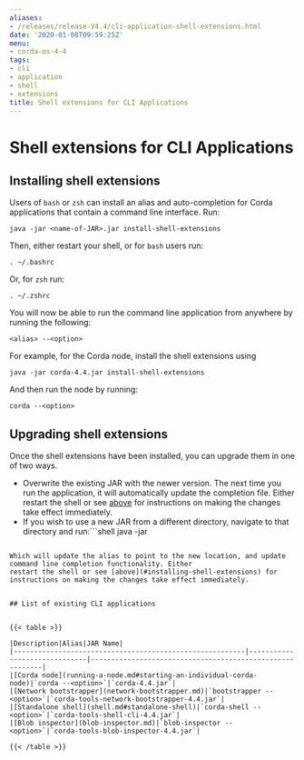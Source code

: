 ```yaml
---
aliases:
- /releases/release-V4.4/cli-application-shell-extensions.html
date: '2020-01-08T09:59:25Z'
menu:
- corda-os-4-4
tags:
- cli
- application
- shell
- extensions
title: Shell extensions for CLI Applications
---
```



# Shell extensions for CLI Applications



## Installing shell extensions

Users of `bash` or `zsh` can install an alias and auto-completion for Corda applications that contain a command line interface. Run:

```shell
java -jar <name-of-JAR>.jar install-shell-extensions
```

Then, either restart your shell, or for `bash` users run:

```shell
. ~/.bashrc
```

Or, for `zsh` run:

```shell
. ~/.zshrc
```

You will now be able to run the command line application from anywhere by running the following:

```shell
<alias> --<option>
```

For example, for the Corda node, install the shell extensions using

```shell
java -jar corda-4.4.jar install-shell-extensions
```

And then run the node by running:

```shell
corda --<option>
```


## Upgrading shell extensions

Once the shell extensions have been installed, you can upgrade them in one of two ways.


* Overwrite the existing JAR with the newer version. The next time you run the application, it will automatically update
the completion file. Either restart the shell or see [above](#installing-shell-extensions) for instructions
on making the changes take effect immediately.
* If you wish to use a new JAR from a different directory, navigate to that directory and run:```shell
java -jar <name-of-JAR>
```

Which will update the alias to point to the new location, and update command line completion functionality. Either
restart the shell or see [above](#installing-shell-extensions) for instructions on making the changes take effect immediately.


## List of existing CLI applications


{{< table >}}

|Description|Alias|JAR Name|
|---------------------------------------------------------|------------------------------|----------------------------------------------------------|
|[Corda node](running-a-node.md#starting-an-individual-corda-node)|`corda --<option>`|`corda-4.4.jar`|
|[Network bootstrapper](network-bootstrapper.md)|`bootstrapper --<option>`|`corda-tools-network-bootstrapper-4.4.jar`|
|[Standalone shell](shell.md#standalone-shell)|`corda-shell --<option>`|`corda-tools-shell-cli-4.4.jar`|
|[Blob inspector](blob-inspector.md)|`blob-inspector --<option>`|`corda-tools-blob-inspector-4.4.jar`|

{{< /table >}}

